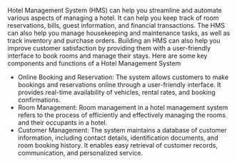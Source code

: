 Hotel Management System (HMS) can help you streamline and automate various aspects of 
managing a hotel. It can help you keep track of room reservations, bills, guest information, and
financial transactions. The HMS can also help you manage housekeeping and maintenance tasks,
as well as track inventory and purchase orders. Building an HMS can also help you improve
customer satisfaction by providing them with a user-friendly interface to book rooms and
manage their stays. Here are some key components and functions of a Hotel Management
System
- Online Booking and Reservation: The system allows customers to make bookings and
reservations online through a user-friendly interface. It provides real-time availability of
vehicles, rental rates, and booking confirmations.
- Room Management: Room management in a hotel management system refers to the
process of efficiently and effectively managing the rooms and their occupants in a hotel. 
- Customer Management: The system maintains a database of customer information,
including contact details, identification documents, and room booking history. It enables
easy retrieval of customer records, communication, and personalized service.
